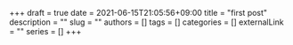 +++ 
draft = true
date = 2021-06-15T21:05:56+09:00
title = "first post"
description = ""
slug = ""
authors = []
tags = []
categories = []
externalLink = ""
series = []
+++
